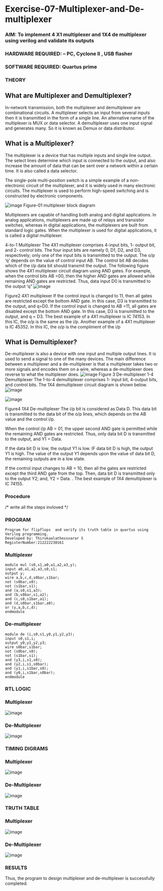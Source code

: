 # Exercise-07-Multiplexer-and-De-multiplexer
### AIM: To implement 4 X1 multiplexer and 1X4 de multiplexer using verilog and validate its outputs
### HARDWARE REQUIRED:  – PC, Cyclone II , USB flasher
### SOFTWARE REQUIRED:   Quartus prime
### THEORY 

## What are Multiplexer and Demultiplexer?
In-network transmission, both the multiplexer and demultiplexer are combinational circuits. A multiplexer selects an input from several inputs then it is transmitted in the form of a single line. An alternative name of the multiplexer is MUX or data selector. A demultiplexer uses one input signal and generates many. So it is known as Demux or data distributor.

## What is a Multiplexer?
The multiplexer is a device that has multiple inputs and single line output. The select lines determine which input is connected to the output, and also increase the amount of data that can be sent over a network within a certain time. It is also called a data selector.

The single-pole multi-position switch is a simple example of a non-electronic circuit of the multiplexer, and it is widely used in many electronic circuits. The multiplexer is used to perform high-speed switching and is constructed by electronic components.

![image](https://user-images.githubusercontent.com/36288975/170912485-73c395c7-23c0-4e78-a53d-a2f0d07d9662.png)
          Figure-01 multiplexer block diagram 

Multiplexers are capable of handling both analog and digital applications. In analog applications, multiplexers are made up of relays and transistor switches, whereas in digital applications, the multiplexers are built from standard logic gates. When the multiplexer is used for digital applications, it is called a digital multiplexer.

4-to-1 Multiplexer
The 4X1 multiplexer comprises 4-input bits, 1- output bit, and 2- control bits. The four input bits are namely 0, D1, D2, and D3, respectively; only one of the input bits is transmitted to the output. The o/p ‘q’ depends on the value of control input AB. The control bit AB decides which of the i/p data bit should transmit the output. The following figure shows the 4X1 multiplexer circuit diagram using AND gates. For example, when the control bits AB =00, then the higher AND gates are allowed while remaining AND gates are restricted. Thus, data input D0 is transmitted to the output ‘q”
![image](https://user-images.githubusercontent.com/36288975/170912568-3598c60a-5035-41f3-b0c4-ccedba13aca5.png)


Figure2 4X1 multiplexer 
If the control input is changed to 11, then all gates are restricted except the bottom AND gate. In this case, D3 is transmitted to the output, and q=D0. If the control input is changed to AB =11, all gates are disabled except the bottom AND gate. In this case, D3 is transmitted to the output, and q = D3. The best example of a 4X1 multiplexer is IC 74153. In this IC, the o/p is the same as the i/p. Another example of a 4X1 multiplexer is IC 45352. In this IC, the o/p is the compliment of the i/p


## What is Demultiplexer?
De-multiplexer is also a device with one input and multiple output lines. It is used to send a signal to one of the many devices. The main difference between a multiplexer and a de-multiplexer is that a multiplexer takes two or more signals and encodes them on a wire, whereas a de-multiplexer does reverse to what the multiplexer does.
![image](https://user-images.githubusercontent.com/36288975/170912606-a30e4b74-1726-4430-b245-2c3c3d9c232d.png)
Figure 3 De-multiplexer 
1-4 Demultiplexer
The 1-to-4 demultiplexer comprises 1- input bit, 4-output bits, and control bits. The 1X4 demultiplexer circuit diagram is shown below.![image](https://user-images.githubusercontent.com/36288975/170912683-00fb746a-1d45-4023-91d1-3a70b841073c.png)

![image](https://user-images.githubusercontent.com/36288975/170912741-7cbd52af-7e0d-4be3-b5c6-6fb9c4eca7c9.png)

Figure4 1X4 De-multiplexer 
The i/p bit is considered as Data D. This data bit is transmitted to the data bit of the o/p lines, which depends on the AB value and the control i/p.

When the control i/p AB = 01, the upper second AND gate is permitted while the remaining AND gates are restricted. Thus, only data bit D is transmitted to the output, and Y1 = Data.

If the data bit D is low, the output Y1 is low. IF data bit D is high, the output Y1 is high. The value of the output Y1 depends upon the value of data bit D, the remaining outputs are in a low state.

If the control input changes to AB = 10, then all the gates are restricted except the third AND gate from the top. Then, data bit D is transmitted only to the output Y2; and, Y2 = Data. . The best example of 1X4 demultiplexer is IC 74155.

 
 
### Procedure
/* write all the steps invloved */



### PROGRAM 
```
Program for flipflops  and verify its truth table in quartus using Verilog programming.
Developed by: Thirukaalathessvarar S
RegisterNumber:212222230161
```
### Multiplexer
```
module mul (s0,s1,a0,a1,a2,a3,y);
input a0,a1,a2,a3,s0,s1;
output y;
wire a,b,c,d,s0bar,s1bar;
not (s0bar,s0);
not (s1bar,s1);
and (a,s0,s1,a3);
and (b,s0bar,s1,a2);
and (c,s0,s1bar,a1);
and (d,s0bar,s1bar,a0);
or (y,a,b,c,d);
endmodule
```
### De-multiplexer
```
module de (i,s0,s1,y0,y1,y2,y3);
input s0,s1,i;
output y0,y1,y2,y3;
wire s0bar,s1bar;
not (s0bar,s0);
not (s1bar,s1);
and (y3,i,s1,s0);
and (y2,i,s1,s0bar);
and (y1,i,s1bar,s0);
and (y0,i,s1bar,s0bar);
endmodule
```

### RTL LOGIC  
### Multiplexer
![image](https://github.com/Thirukaalathessvarar-S/Exercise-07-Multiplexer-and-De-multiplexer/assets/121166390/43406f87-a376-47e0-ad88-95f1f28eed83)

### De-Multiplexer
![image](https://github.com/Thirukaalathessvarar-S/Exercise-07-Multiplexer-and-De-multiplexer/assets/121166390/d108f836-9107-4400-8a58-d4c0065828fd)

### TIMING DIGRAMS  
### Multiplexer
![image](https://github.com/Thirukaalathessvarar-S/Exercise-07-Multiplexer-and-De-multiplexer/assets/121166390/cdc9f971-3d4d-4f7f-9bd8-f2451547f946)

### De-Multiplexer
![image](https://github.com/Thirukaalathessvarar-S/Exercise-07-Multiplexer-and-De-multiplexer/assets/121166390/231b07a7-535c-451c-b199-46e0e68438ec)

### TRUTH TABLE 
### Multiplexer
![image](https://github.com/Thirukaalathessvarar-S/Exercise-07-Multiplexer-and-De-multiplexer/assets/121166390/84a3b943-5d8e-4f09-95f6-3f5304a6bab9)

### De-Multiplexer
![image](https://github.com/Thirukaalathessvarar-S/Exercise-07-Multiplexer-and-De-multiplexer/assets/121166390/cae46280-d82f-4e2e-83b4-3b9d0b507249)

### RESULTS 
Thus, the program to design multiplexer and de-multiplexer is successfully completed.
